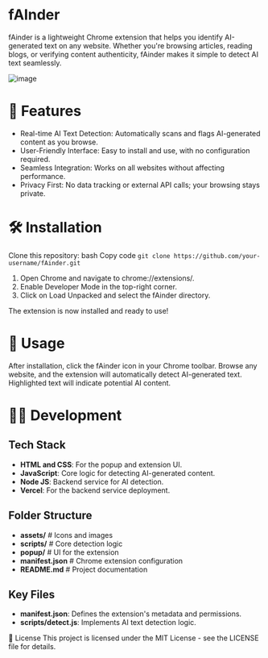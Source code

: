 # fAInder

fAinder is a lightweight Chrome extension that helps you identify AI-generated text on any website. Whether you're browsing articles, reading blogs, or verifying content authenticity, fAinder makes it simple to detect AI text seamlessly.

![image](https://github.com/user-attachments/assets/0c761cae-e8a3-4cd5-b396-ab137009f091)

# 🚀 Features
- Real-time AI Text Detection: Automatically scans and flags AI-generated content as you browse.
- User-Friendly Interface: Easy to install and use, with no configuration required.
- Seamless Integration: Works on all websites without affecting performance.
- Privacy First: No data tracking or external API calls; your browsing stays private.
  
# 🛠 Installation
Clone this repository:
bash
Copy code
```git clone https://github.com/your-username/fAinder.git```
1. Open Chrome and navigate to chrome://extensions/.
2. Enable Developer Mode in the top-right corner.
2. Click on Load Unpacked and select the fAinder directory.

The extension is now installed and ready to use!

# 📖 Usage

After installation, click the fAinder icon in your Chrome toolbar. Browse any website, and the extension will automatically detect AI-generated text. Highlighted text will indicate potential AI content.

# 👨‍💻 Development
## Tech Stack
- **HTML and CSS**: For the popup and extension UI.
- **JavaScript**: Core logic for detecting AI-generated content.
- **Node JS**: Backend service for AI detection.
- **Vercel**: For the backend service deployment.
  
## Folder Structure

- **assets/**              # Icons and images
- **scripts/**             # Core detection logic
- **popup/**               # UI for the extension
- **manifest.json**        # Chrome extension configuration
- **README.md**            # Project documentation

## Key Files
- **manifest.json**: Defines the extension's metadata and permissions.
- **scripts/detect.js**: Implements AI text detection logic.

📄 License
This project is licensed under the MIT License - see the LICENSE file for details.
